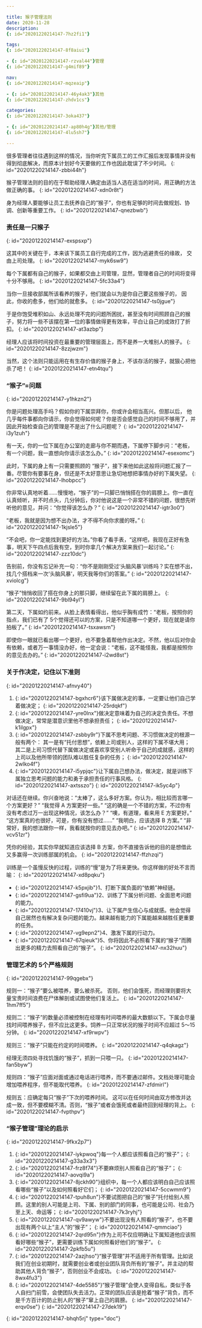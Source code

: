 ```yaml
---

title: 猴子管理法则
date: 2020-11-28
description:
{: id="20201220214147-7hz2fi1"}

tags:
{: id="20201220214147-8f8aiui"}

- {: id="20201220214147-rzval44"}管理
{: id="20201220214147-g4mif89"}

nav:
{: id="20201220214147-mqzeaip"}

- {: id="20201220214147-46y4ak3"}其他
{: id="20201220214147-zhdv1cs"}

categories:
{: id="20201220214147-3oka437"}

- {: id="20201220214147-ap80h4g"}其他/管理
{: id="20201220214147-4lu5sh7"}

---
```


很多管理者往往遇到这样的情况，当你听完下属员工的工作汇报后发现事情并没有得到彻底解决，而原本计划好今天要做的工作也因此耽误了不少时间。
{: id="20201220214147-zbbi44h"}

猴子管理法则的目的在于帮助经理人确定由适当人选在适当的时间，用正确的方法做正确的事。
{: id="20201220214147-xdn0r8t"}

身为经理人要能够让员工去抚养自己的“猴子”，你也有足够的时间去做规划、协调、创新等重要工作。
{: id="20201220214147-qnezbwb"}

### **责任是一只猴子**
{: id="20201220214147-exspsxp"}

这其中的关键在于，本来该下属员工自行完成的工作，因为逃避责任的缘故， 交由上司处理。
{: id="20201220214147-myk6sw9"}

每个下属都有自己的猴子，如果都交由上司管理，显然，管理者自己的时间将变得十分不够用。
{: id="20201220214147-5fc33a4"}

当你一旦接收部属所该看养的猴子，他们就会以为是你自己要这些猴子的， 因此，你收的愈多，他们给的就愈多。
{: id="20201220214147-ts0jgue"}

于是你饱受堆积如山、永远处理不完的问题所困扰，甚至没有时间照顾自己的猴子，努力将一些不该摆在第一位的事情做得更有效率，平白让自己的成效打了折扣。
{: id="20201220214147-at3azbp"}

经理人应该将时间投资在最重要的管理层面上，而不是养一大堆别人的猴子。
{: id="20201220214147-8zzjwzm"}

当然，这个法则只能运用在有生存价值的猴子身上，不该存活的猴子，就狠心把他杀了吧！
{: id="20201220214147-etn4tqu"}

### **“猴子”=问题**
{: id="20201220214147-y1hkzn2"}

你是问题处理高手吗？假如你的下属崇拜你，你或许会相当高兴。但那以后， 他几乎每件事都向你请示，你会觉得如何呢？你是否会感觉自己的时间不够用了，并因此开始检查自己的管理是不是出了什么问题呢？
{: id="20201220214147-i3y1zuh"}

有一天，你的一位下属在办公室的走廊与你不期而遇，下属停下脚步问：“老板，有一个问题，我一直想向你请示该怎么办。”
{: id="20201220214147-esexomc"}

此时，下属的身上有一只需要照顾的 “猴子”，接下来他如此这般将问题汇报了一番。尽管你有要事在身，但还是不太好意思让急切地想把事情办好的下属失望。
{: id="20201220214147-lhobpcc"}

你非常认真地听着……慢慢地，“猴子”的一只脚已悄悄搭在你的肩膀上。你一直在认真倾听，并不时点头，几分钟后，你对他说这是一个非常不错的问题，很想先听听他的意见，并问：“你觉得该怎么办？”
{: id="20201220214147-igtr3o0"}

“老板，我就是因为想不出办法，才不得不向你求援的呀。”
{: id="20201220214147-1kjsle5"}

“不会吧，你一定能找到更好的方法。”你看了看手表，“这样吧，我现在正好有急事，明天下午四点后我有空，到时你拿几个解决方案来我们一起讨论。”
{: id="20201220214147-zzz10dc"}

告别前，你没有忘记补充一句：“你不是刚刚受过‘头脑风暴’训练吗？实在想不出，找几个搭档来一次‘头脑风暴’，明天我等你们的答案。”
{: id="20201220214147-xviolcg"}

“猴子”悄悄收回了搭在你身上的那只脚，继续留在此下属的肩膀上。
{: id="20201220214147-9bl94yl"}

第二天，下属如约前来。从脸上表情看得出，他似乎胸有成竹：“老板，按照你的指点，我们已有了 5个觉得还可以的方案，只是不知道哪一个更好，现在就是请你拍板了。”
{: id="20201220214147-tsxawsm"}

即使你一眼就已看出哪一个更好，也不要急着帮他作出决定。不然，他以后对你会有依赖，或者万一事情没办好，他一定会说：“老板，这不能怪我，我都是按照你的意见去办的。”
{: id="20201220214147-i2wd8st"}

### **关于作决定，记住以下准则**
{: id="20201220214147-afnvy40"}

1. {: id="20201220214147-bgxhcr6"}该下属做决定的事，一定要让他们自己学着做决定；
   {: id="20201220214147-25rdqkf"}
2. {: id="20201220214147-yre0lnx"}做决定意味着为自己的决定负责任。不想做决定，常常是潜意识里他不想承担责任；
   {: id="20201220214147-k1ilgpx"}
3. {: id="20201220214147-zsbby9r"}下属不思考问题、不习惯做决定的根源一般有两个：
   其一是有“托付思想”，依赖上司或别人，这样的下属不堪大用；
   其二是上司习惯代替下属做决定或喜欢享受别人听命于自己的成就感，这样的上司以及他所带领的团队难以胜任复杂的任务；
   {: id="20201220214147-2wlko4f"}
4. {: id="20201220214147-i5ypjqc"}让下属自己想办法，做决定，就是训练下属独立思考问题的能力和勇于承担责任的行事风格。
   {: id="20201220214147-axtsszo"}
{: id="20201220214147-ik5yc4p"}

对话还在继续。你兴奋地说：“太棒了，这么多好方案。你认为，相比较而言哪一个方案更好？”
“我觉得 A 方案更好一些。”
“这的确是一个不错的方案，不过你有没有考虑过万一出现这种情况，该怎么办？”
“噢，有道理，看来用 E 方案更好。”
“这方案真的也很好，可是，你有没有想过……” “我明白，应该选择 B 方案。”
“非常好，我的想法跟你一样，我看就按你的意见去办吧。”
{: id="20201220214147-vcv51zr"}

凭你的经验，其实你早就知道应该选择 B 方案，你不直接告诉他的目的是想借此又多赢得一次训练部属的机会。
{: id="20201220214147-ffzhzqi"}

训练是一个虽慢反快的过程，训练的“慢”是为了将来更快。你这样做的好处不言而喻：
{: id="20201220214147-xd8pqku"}

* {: id="20201220214147-k5pxjib"}1、打断下属负面的“依赖”神经链。
* {: id="20201220214147-gsfi9ua"}2、训练了下属分析问题、全面思考问题的能力。
* {: id="20201220214147-17410vj"}3、让下属产生信心与成就感。他会觉得自己居然也有解决复杂问题的能力。越来越有能力的下属能越来越胜任更重要的任务。
* {: id="20201220214147-vg9epn2"}4、激发下属的行动力。
* {: id="20201220214147-67qieuk"}5、你将因此不必照看下属的“猴子”而腾出更多的精力去照看自己的“猴子”。
{: id="20201220214147-nx32huu"}

### **管理艺术的 5个严格规则**
{: id="20201220214147-99qgebx"}

规则一：“猴子”要么被喂养，要么被杀死。
否则，他们会饿死，而经理则要将大量宝贵时间浪费在尸体解剖或试图使他们复活上。
{: id="20201220214147-1hm7ff5"}

规则二：“猴子”的数量必须被控制在经理有时间喂养的最大数额以下。下属会尽量找时间喂养猴子，但不应比这更多。饲养一只正常状况的猴子时间不应超过 5～15 分钟。
{: id="20201220214147-xf9rwpv"}

规则三：“猴子”只能在约定的时间喂养。
{: id="20201220214147-q4qkagz"}

经理无须四处寻找饥饿的“猴子”，抓到一只喂一只。
{: id="20201220214147-fan5byw"}

规则四：“猴子”应面对面或通过电话进行喂养，而不要通过邮件。文档处理可能会增加喂养程序，但不能取代喂养。
{: id="20201220214147-zfdmirl"}

规则五：应确定每只“猴子”下次的喂养时间。
这可以在任何时间由双方修改并达成一致，但不要模糊不清。否则，“猴子”或者会饿死或者最终回到经理的背上。
{: id="20201220214147-fvpthpv"}

### **“猴子管理”理论的启示**
{: id="20201220214147-9fkx2p7"}

1. {: id="20201220214147-iykpwoq"}每一个人都应该照看自己的“猴子”；
   {: id="20201220214147-g33a3x3"}
2. {: id="20201220214147-frz8f74"}不要麻烦别人照看自己的“猴子”；
   {: id="20201220214147-aovqi9a"}
3. {: id="20201220214147-8jckh90"}组织中，每一个人都应该明白自己应该照看哪些“猴子”以及如何照看好它们；
   {: id="20201220214147-5ccwmm9"}
4. {: id="20201220214147-tpuh8un"}不要试图把自己的“猴子”托付给别人照顾。这里的别人可能是上司、下属、别的部门的同事，也可能是公司、社会乃至上天、命运等；
   {: id="20201220214147-7k3ryhj"}
5. {: id="20201220214147-qv9awyw"}不要出现没有人照看的“猴子”，也不要出现有两个以上“主人”的“猴子”；
   {: id="20201220214147-qmmciao"}
6. {: id="20201220214147-2qrd95n"}作为上司不仅应明确让下属知道他应该照看好哪些“猴子”，更需要训练下属如何照看好他们的“猴子”。
   {: id="20201220214147-2pkfb5u"}
7. {: id="20201220214147-2azjhso"}“猴子管理”并不适用于所有管理。比如说我们在创业初期时，就需要创业者或创业团队背负所有的“猴子”。并主动的帮助其他人背负“猴子”，否则创业不会成功。
   {: id="20201220214147-8wx4fu3"}
8. {: id="20201220214147-4de5585"}“猴子管理”会使人变得自私，类似于各人自扫门前雪，会使团队失去活力。正常的团队应该是抢着“猴子”背负，而不是千方百计的防止别人的“猴子”窜上自己的肩膀。
   {: id="20201220214147-erqv0se"}
{: id="20201220214147-27dek19"}


{: id="20201220214147-bhqh5rj" type="doc"}
